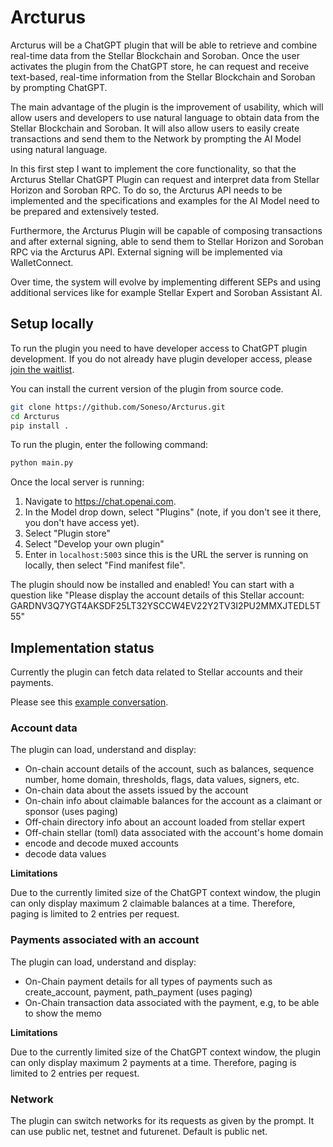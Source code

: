 # Arcturus

Arcturus will be a ChatGPT plugin that will be able to retrieve and combine real-time data from the Stellar Blockchain and Soroban. Once the user activates the plugin from the ChatGPT store, he can request and receive text-based, real-time information from the Stellar Blockchain and Soroban by prompting ChatGPT. 

The main advantage of the plugin is the improvement of usability, which will allow users and developers to use natural language to obtain data from the Stellar Blockchain and Soroban. It will also allow users to easily create transactions and send them to the Network by prompting the AI Model using natural language.

In this first step I want to implement the core functionality, so that the Arcturus Stellar ChatGPT Plugin can request and interpret data from Stellar Horizon and Soroban RPC. To do so, the Arcturus API needs to be implemented and the specifications and examples for the AI Model need to be prepared and extensively tested. 

Furthermore, the Arcturus Plugin will be capable of composing transactions and after external signing, able to send them to Stellar Horizon and Soroban RPC via the Arcturus API. External signing will be implemented via WalletConnect.

Over time, the system will evolve by implementing different SEPs and using additional services like for example Stellar Expert and Soroban Assistant AI.

## Setup locally
To run the plugin you need to have developer access to ChatGPT plugin development. If you do not already have plugin developer access, please [join the waitlist](https://openai.com/waitlist/plugins).

You can install the current version of the plugin from source code.

```bash
git clone https://github.com/Soneso/Arcturus.git
cd Arcturus
pip install .
```

To run the plugin, enter the following command:

```bash
python main.py
```

Once the local server is running:

1. Navigate to https://chat.openai.com. 
2. In the Model drop down, select "Plugins" (note, if you don't see it there, you don't have access yet).
3. Select "Plugin store"
4. Select "Develop your own plugin"
5. Enter in `localhost:5003` since this is the URL the server is running on locally, then select "Find manifest file".

The plugin should now be installed and enabled! You can start with a question like "Please display the account details of this Stellar account: GARDNV3Q7YGT4AKSDF25LT32YSCCW4EV22Y2TV3I2PU2MMXJTEDL5T55"

## Implementation status

Currently the plugin can fetch data related to Stellar accounts and their payments. 

Please see this [example conversation](https://github.com/Soneso/Arcturus/blob/main/example.md).

### Account data

The plugin can load, understand and display:
- On-chain account details of the account, such as balances, sequence number, home domain, thresholds, flags, data values, signers, etc.
- On-chain data about the assets issued by the account
- On-chain info about claimable balances for the account as a claimant or sponsor (uses paging)
- Off-chain directory info about an account loaded from stellar expert
- Off-chain stellar (toml) data associated with the account's home domain
- encode and decode muxed accounts
- decode data values

**Limitations**

Due to the currently limited size of the ChatGPT context window, the plugin can only display maximum 2 claimable balances at a time. Therefore, paging is limited to 2 entries per request. 

### Payments associated with an account

The plugin can load, understand and display:
- On-Chain payment details for all types of payments such as create_account, payment, path_payment (uses paging)
- On-Chain transaction data associated with the payment, e.g, to be able to show the memo

**Limitations**

Due to the currently limited size of the ChatGPT context window, the plugin can only display maximum 2 payments at a time. Therefore, paging is limited to 2 entries per request.

### Network

The plugin can switch networks for its requests as given by the prompt. It can use public net, testnet and futurenet. Default is public net.